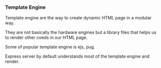 ### Template Engine
Template engine are the way to create dynamic HTML page in a modular way.

They are not basically the hardware engines but a library files that helps us to render other coeds in our HTML page.

Some of popular template engine is ejs, pug.

Express server by default understands most of the template engine and render.